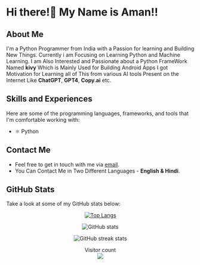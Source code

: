# Hi there!👋 My Name is Aman!!
## About Me
I'm a Python Programmer from India with a Passion for learning and Building New Things. Currently i am Focusing on Learning Python and Machine Learning. I am Also Interested and Passionate about a Python FrameWork Named **kivy** Which is Mainly Used for Building Android Apps I got Motivation for Learning all of This from various AI tools Present on the Internet Like **ChatGPT**, **GPT4**, **Copy.ai** etc.

## Skills and Experiences
Here are some of the programming languages, frameworks, and tools that I'm comfortable working with:
* ⚛️ Python

## Contact Me
* Feel free to get in touch with me via [email](mailto:guptaaman6011@gmail.com).
* You Can Contact Me in Two Different Languages - **English & Hindi**.

## GitHub Stats
Take a look at some of my GitHub stats below:
<div align="center">

[![Top Langs](https://github-readme-stats.vercel.app/api/top-langs/?username=amangupta420&layout=compact&theme=tokyonight)](https://github.com/anuraghazra/github-readme-stats)

![GitHub stats](https://github-readme-stats.vercel.app/api?username=amangupta420&show_icons=true&theme=tokyonight)  

![GitHub streak stats](https://streak-stats.demolab.com/?user=AmanGupta420&theme=tokyonight)

<p align="center"> 
  Visitor count<br>
  <img src="https://profile-counter.glitch.me/amangupta420/count.svg" />
</p>
</div>
